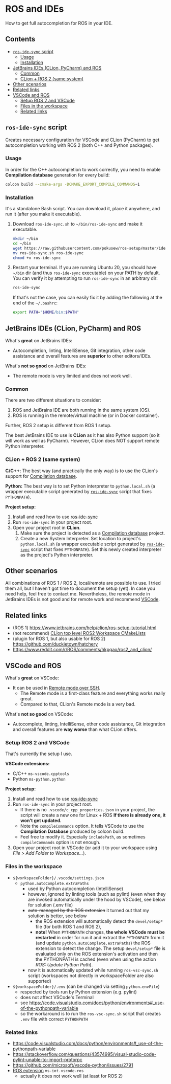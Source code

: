 # ROS and IDEs

How to get full autocompletion for ROS in your IDE.


## Contents

<!-- START doctoc generated TOC please keep comment here to allow auto update -->
<!-- DON'T EDIT THIS SECTION, INSTEAD RE-RUN doctoc TO UPDATE -->

- [`ros-ide-sync` script](#ros-ide-sync-script)
	- [Usage](#usage)
	- [Installation](#installation)
- [JetBrains IDEs (CLion, PyCharm) and ROS](#jetbrains-ides-clion-pycharm-and-ros)
	- [Common](#common)
	- [CLion + ROS 2 (same system)](#clion--ros-2-same-system)
- [Other scenarios](#other-scenarios)
- [Related links](#related-links)
- [VSCode and ROS](#vscode-and-ros)
	- [Setup ROS 2 and VSCode](#setup-ros-2-and-vscode)
	- [Files in the workspace](#files-in-the-workspace)
	- [Related links](#related-links-1)

<!-- END doctoc generated TOC please keep comment here to allow auto update -->


## `ros-ide-sync` script

Creates necessary configuration for VSCode and CLion (PyCharm) to get autocompletion working with ROS 2 (both C++ and
Python packages).


### Usage

In order for the C++ autocompletion to work correctly, you need to enable **Compilation database** generation for every
build:
```bash
colcon build --cmake-args -DCMAKE_EXPORT_COMPILE_COMMANDS=1
```


### Installation

It's a standalone Bash script. You can download it, place it anywhere, and run it (after you make it executable).

1. Download `ros-ide-sync.sh` to `~/bin/ros-ide-sync` and make it executable.
   ```bash
   mkdir ~/bin
   cd ~/bin
   wget https://raw.githubusercontent.com/pokusew/ros-setup/master/ide/ros-ide-sync.sh
   mv ros-ide-sync.sh ros-ide-sync
   chmod +x ros-ide-sync
   ```
2. Restart your terminal. If you are running Ubuntu 20, you should have `~/bin` dir (and thus `ros-ide-sync` executable)
   on your PATH by default. You can verify it by attempting to run `ros-ide-sync` in an arbitrary dir:
   ```bash
   ros-ide-sync
   ```
   If that's not the case, you can easily fix it by adding the following at the end of the `~/.bashrc`:
   ```bash
   export PATH="$HOME/bin:$PATH"
   ```


## JetBrains IDEs (CLion, PyCharm) and ROS

What's **great** on JetBrains IDEs:
* Autocompletion, linting, IntelliSense, Git integration, other code assistance and overall features are **superior** to
  other editors/IDEs.


What's **not so good** on JetBrains IDEs:
* The remote mode is very limited and does not work well.


### Common

There are two different situations to consider:
1. ROS and JetBrains IDE are both running in the same system (OS).
2. ROS is running in the remote/virtual machine (or in Docker container).

Further, ROS 2 setup is different from ROS 1 setup.

The best JetBrains IDE to use is **CLion** as it has also Python support (so it will work as well as PyCharm). However,
CLion does NOT support remote Python interpreter.


### CLion + ROS 2 (same system)

**C/C++**: The best way (and practically the only way) is to use the CLion's support
for [Compilation database][compilation-database].

**Python:** The best way is to set Python interpreter to `python.local.sh` (a wrapper executable script generated
by [`ros-ide-sync`](#ros-ide-sync-script) script that fixes `PYTHONPATH`).

**Project setup:**
1. Install and read how to use [ros-ide-sync](#ros-ide-sync-script)
2. Run `ros-ide-sync` in your project root.
3. Open your project root in **CLion**.
	1. Make sure the project is detected as a [Compilation database][compilation-database] project.
	2. Create a new System Interpreter. Set location to project's `python.local.sh` (a wrapper executable script
	   generated by [`ros-ide-sync`](#ros-ide-sync-script) script that fixes `PYTHONPATH`). Set this newly created
	   interpreter as the project's Python interpreter.


## Other scenarios

All combinations of ROS 1 / ROS 2, local/remote are possible to use. I tried them all, but I haven't got time to
document the setup (yet). In case you need help, feel free to contact me. Nevertheless, the remote mode in JetBrains
IDEs is not good and for remote work and recommend [VSCode](../vscode/README.md).


## Related links

* (ROS 1) https://www.jetbrains.com/help/clion/ros-setup-tutorial.html
* (not recommend)
  [CLion top level ROS2 Workspace CMakeLists](https://gist.github.com/rotu/1eac858b808b82bbf1b475f515e91636)
* (plugin for ROS 1, but also usable for ROS 2) https://github.com/duckietown/hatchery
* https://www.reddit.com/r/ROS/comments/hkpgao/ros2_and_clion/

[compilation-database]: https://www.jetbrains.com/help/clion/2022.1/compilation-database.html


## VSCode and ROS

What's **great** on VSCode:
* It can be used in [Remote mode over SSH](https://code.visualstudio.com/docs/remote/ssh).
	* The Remote mode is a first-class feature and everything works really great.
	* Compared to that, CLion's Remote mode is a very bad.


What's **not so good** on VSCode:
* Autocomplete, linting, IntelliSense, other code assistance, Git integration and overall features are **way worse**
  than what CLion offers.


### Setup ROS 2 and VSCode

That's currently the setup I use.

**VSCode extensions:**
* C/C++ `ms-vscode.cpptools`
* Python `ms-python.python`

**Project setup:**
1. Install and read how to use [ros-ide-sync](#ros-ide-sync-script)
2. Run `ros-ide-sync` in your project root.
	* If there is no `.vscode/c_cpp_properties.json` in your project, the script will create a new one for Linux + ROS
	  **If there is already one, it won't get updated.**
	* Note the `compileCommands` option. It tells VSCode to use the **Compilation Database** produced by colcon build.
	* Feel free to modify it. Especially `includePath`, as sometimes `compileCommands` option is not enough.
3. Open your project root in VSCode (or add it to your workspace using _File > Add Folder to Workspace..._).


### Files in the workspace

* `${workspaceFolder}/.vscode/settings.json`
	* `python.autoComplete.extraPaths`
		* used by Python autocompletion (IntelliSense)
		* however, ignored by linting tools (such as pylint) (even when they are invoked automatically under the hood by
		  VSCode), see below for solution (.env file)
		* ~~auto-managed by the ROS extension~~ it turned out that my solution is better, see below
			* the ROS extension will automatically detect the `devel/setup*` file (for both ROS 1 and ROS 2),
			* **note!** When `PYTHONPATH` changes, **the whole VSCode must be restarted** in order for run it and
			  extract the `PYTHONPATH` from it (and update `python.autoComplete.extraPaths`)
			  the ROS extension to detect the change. The setup `devel/setup*` file is evaluated only on the ROS
			  extension's activation and then the PYTHONPATH is cached (even when using the action _ROS: Update Python
			  Path_).
		* now it is automatically updated while running `ros-vsc-sync.sh` script (workspaces not directly in
		  workspaceFolder are also supported)
* `${workspaceFolder}/.env` (can be changed via setting `python.envFile`)
	* respected by tools run by Python extension (e.g. pylint)
	* does not affect VSCode's Terminal
	* see https://code.visualstudio.com/docs/python/environments#_use-of-the-pythonpath-variable
	* so the workaround is to run the `ros-vsc-sync.sh` script that creates `.env` file with correct `PYTHONPATH`


### Related links

* https://code.visualstudio.com/docs/python/environments#_use-of-the-pythonpath-variable
* https://stackoverflow.com/questions/43574995/visual-studio-code-pylint-unable-to-import-protorpc
* https://github.com/microsoft/vscode-python/issues/2791
* [ROS extension](https://github.com/ms-iot/vscode-ros) `ms-iot.vscode-ros`
	* actually it does not work well (at least for ROS 2)
